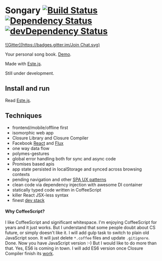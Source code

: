 # Songary [![Build Status](https://secure.travis-ci.org/steida/songary.png?branch=master)](http://travis-ci.org/steida/songary) [![Dependency Status](https://david-dm.org/steida/songary.png)](https://david-dm.org/steida/songary) [![devDependency Status](https://david-dm.org/steida/songary/dev-status.png)](https://david-dm.org/steida/songary#info=devDependencies)
[![Gitter](https://badges.gitter.im/Join Chat.svg)](https://gitter.im/steida/songary?utm_source=badge&utm_medium=badge&utm_campaign=pr-badge&utm_content=badge)

Your personal song book. [Demo](http://songary.jit.su/).

Made with [Este.js](https://github.com/steida/este).

Still under development.

## Install and run

Read [Este.js](https://github.com/steida/este).

## Techniques
  - frontend/mobile/offline first
  - isomorphic web app
  - Closure Library and Closure Compiler
  - Facebook [React](http://facebook.github.io/react/) and [Flux](http://facebook.github.io/flux/)
  - one way data flow
  - polymes-gestures
  - global error handling both for sync and async code
  - Promises based apis
  - app state persisted in localStorage and synced across browsing contexts
  - pending navigation and other [SPA UX patterns](https://medium.com/joys-of-javascript/beyond-pushstate-building-single-page-applications-4353246f4480)
  - clean code via dependency injection with awesome DI container
  - statically typed code written in CoffeeScript
  - killer React JSX-less syntax
  - finest [dev stack](https://github.com/steida/gulp-este)

#### Why CoffeeScript?

I like CoffeeScript and significant whitespace. I'm enjoying CoffeeScript for years and it just works. But I understand that some people doubt about CS future, or simply doesn't like it. I will add gulp task to switch to plain old JavaScript soon. It will just delete `*.coffee` files and update `.gitignore`. Done. Now you have JavaScript version :-) But I would like to do more than that. Yes, ES6 is coming in town. I will add ES6 version once Closure Compiler finish its [work](https://github.com/google/closure-compiler/wiki/ECMAScript6).
